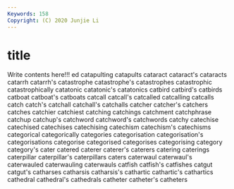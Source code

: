 ```yaml
---
Keywords: 158
Copyright: (C) 2020 Junjie Li
---
```


# title

Write contents here!!!
ed
catapulting 
catapults 
cataract 
cataract's 
cataracts 
catarrh 
catarrh's 
catastrophe 
catastrophe's 
catastrophes
catastrophic 
catastrophically 
catatonic 
catatonic's 
catatonics 
catbird 
catbird's 
catbirds 
catboat 
catboat's
catboats 
catcall 
catcall's 
catcalled 
catcalling 
catcalls 
catch 
catch's 
catchall 
catchall's
catchalls 
catcher 
catcher's 
catchers 
catches 
catchier 
catchiest 
catching 
catchings 
catchment
catchphrase 
catchup 
catchup's 
catchword 
catchword's 
catchwords 
catchy 
catechise 
catechised 
catechises
catechising 
catechism 
catechism's 
catechisms 
categorical 
categorically 
categories 
categorisation 
categorisation's 
categorisations
categorise 
categorised 
categorises 
categorising 
category 
category's 
cater 
catered 
caterer 
caterer's
caterers 
catering 
caterings 
caterpillar 
caterpillar's 
caterpillars 
caters 
caterwaul 
caterwaul's 
caterwauled
caterwauling 
caterwauls 
catfish 
catfish's 
catfishes 
catgut 
catgut's 
catharses 
catharsis 
catharsis's
cathartic 
cathartic's 
cathartics 
cathedral 
cathedral's 
cathedrals 
catheter 
catheter's 
catheters 
